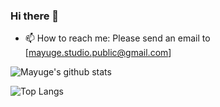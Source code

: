 ### Hi there 👋

- 📫 How to reach me: Please send an email to [mayuge.studio.public@gmail.com]

![Mayuge's github stats](https://github-readme-stats.vercel.app/api?username=MayugeStudio&count_private=true&show_icons=true&theme=radical)

![Top Langs](https://github-readme-stats.vercel.app/api/top-langs/?username=MayugeStudio&theme=radical)
